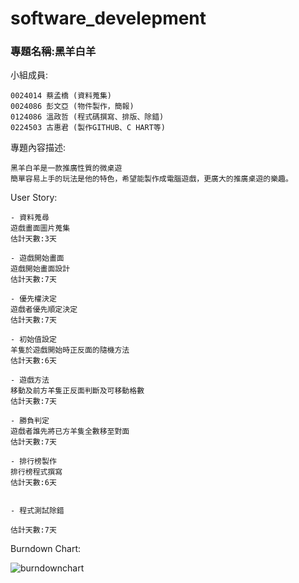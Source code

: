 # software_develepment

### 專題名稱:黑羊白羊 ###

小組成員:

    0024014 蔡孟橋 (資料蒐集)
    0024086 彭文亞 (物件製作，簡報)
    0124086 溫政哲 (程式碼撰寫、排版、除錯)
    0224503 古惠君 (製作GITHUB、C HART等)
    
專題內容描述:

    黑羊白羊是一款推廣性質的微桌遊
    簡單容易上手的玩法是他的特色，希望能製作成電腦遊戲，更廣大的推廣桌遊的樂趣。

User Story:

    - 資料蒐尋
    遊戲畫面圖片蒐集
    估計天數:3天
    
    - 遊戲開始畫面
    遊戲開始畫面設計
    估計天數:7天

    - 優先權決定
    遊戲者優先順定決定
    估計天數:7天
    
    - 初始值設定
    羊隻於遊戲開始時正反面的隨機方法
    估計天數:6天
    
    - 遊戲方法
    移動及前方羊隻正反面判斷及可移動格數
    估計天數:7天
    
    - 勝負判定
    遊戲者誰先將已方羊隻全數移至對面
    估計天數:7天
    
    - 排行榜製作
    排行榜程式撰寫
    估計天數:6天
    
    
    - 程式測試除錯
    
    估計天數:7天

Burndown Chart:

![burndownchart](http://i.imgur.com/EUbgzom.jpg)
